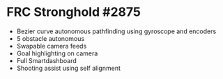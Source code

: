 # FRC Stronghold #2875

+ Bezier curve autonomous pathfinding using gyroscope and encoders
+ 5 obstacle autonomous
+ Swapable camera feeds
+ Goal highlighting on camera
+ Full Smartdashboard
+ Shooting assist using self alignment
